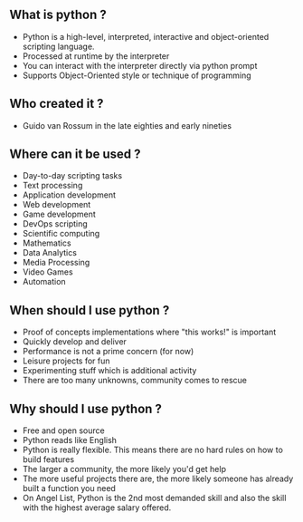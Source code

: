 ## What is python ?
   * Python is a high-level, interpreted, interactive and object-oriented scripting language.
   * Processed at runtime by the interpreter
   * You can interact with the interpreter directly via python prompt
   * Supports Object-Oriented style or technique of programming

## Who created it ?
   * Guido van Rossum in the late eighties and early nineties

## Where can it be used ?
   * Day-to-day scripting tasks
   * Text processing
   * Application development
   * Web development
   * Game development
   * DevOps scripting
   * Scientific computing
   * Mathematics
   * Data Analytics
   * Media Processing
   * Video Games
   * Automation
    
## When should I use python ?
  * Proof of concepts implementations where "this works!" is important
  * Quickly develop and deliver
  * Performance is not a prime concern (for now)
  * Leisure projects for fun
  * Experimenting stuff which is additional activity
  * There are too many unknowns, community comes to rescue

## Why should I use python ?
  * Free and open source
  * Python reads like English
  * Python is really flexible. This means there are no hard rules on how to build features
  * The larger a community, the more likely you'd get help
  * The more useful projects there are, the more likely someone has already built a function you need
  * On Angel List, Python is the 2nd most demanded skill and also the skill with the highest average salary offered.

